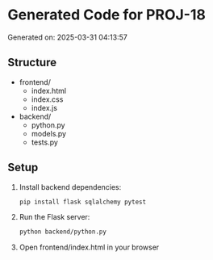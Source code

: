 # Generated Code for PROJ-18

Generated on: 2025-03-31 04:13:57

## Structure
- frontend/
  - index.html
  - index.css
  - index.js
- backend/
  - python.py
  - models.py
  - tests.py

## Setup
1. Install backend dependencies:
   ```bash
   pip install flask sqlalchemy pytest
   ```
2. Run the Flask server:
   ```bash
   python backend/python.py
   ```
3. Open frontend/index.html in your browser
